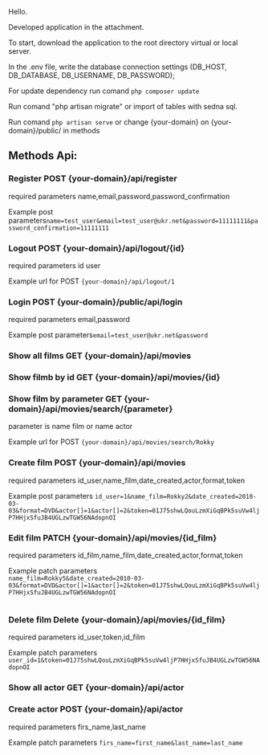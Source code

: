 <p>Hello.</p>
<p>Developed application in the attachment.</p>
<p>To start, download the application to the root directory virtual or local server.</p>
<p>In the .env file, write the database connection settings (DB_HOST, DB_DATABASE, DB_USERNAME, DB_PASSWORD);</p>
<p>For update dependency run comand <code>php composer update</code></p>
<p>Run comand "php artisan migrate" or import of tables with sedna sql.</p>
<p>Run comand <code>php artisan serve</code> or change  {your-domain} on {your-domain}/public/ in methods</p>

<h2>Methods Api:</h2>
<h3>Register POST {your-domain}/api/register</h3>
<p>required parameters name,email,password,password_confirmation</p>
<p>Example post parameters<code>name=test_user&email=test_user@ukr.net&password=11111111&password_confirmation=11111111</code></p>
<h3>Logout POST {your-domain}/api/logout/{id}</h3>
<p>required parameters id user</p>
<p>Example url for POST <code>{your-domain}/api/logout/1</code></p>
<h3>Login POST {your-domain}/public/api/login</h3>
<p>required parameters email,password</p>
<p>Example post parameters<code>email=test_user@ukr.net&password</code></p>
<h3>Show all films GET {your-domain}/api/movies</h3>
<h3>Show filmb by id GET {your-domain}/api/movies/{id}</h3>
<h3>Show film by parameter  GET {your-domain}/api/movies/search/{parameter}</h3>
<p>parameter is name film or name actor</p>
<p>Example url for POST <code>{your-domain}/api/movies/search/Rokky</code></p>
<h3>Create film POST {your-domain}/api/movies</h3>
<p>required parameters id_user,name_film,date_created,actor,format,token</p>
<p>Example post parameters <code>id_user=1&name_film=Rokky2&date_created=2010-03-03&format=DVD&actor[]=1&actor[]=2&token=01J75shwLQouLzmXiGqBPk5suVw4ljP7HHjxSfuJB4UGLzwTGW56NAdopnOI</code></p>

<h3>Edit film PATCH {your-domain}/api/movies/{id_film}</h3>
<p>required parameters id_film,name_film,date_created,actor,format,token</p>
<p>Example patch parameters<code>
name_film=Rokky5&date_created=2010-03-03&format=DVD&actor[]=1&actor[]=2&token=01J75shwLQouLzmXiGqBPk5suVw4ljP7HHjxSfuJB4UGLzwTGW56NAdopnOI
    </code></p>
    
<h3>Delete film Delete {your-domain}/api/movies/{id_film}</h3>
<p>required parameters id_user,token,id_film</p>
<p>Example patch parameters <code>user_id=1&token=01J75shwLQouLzmXiGqBPk5suVw4ljP7HHjxSfuJB4UGLzwTGW56NAdopnOI</code></p>
<h3>Show all actor GET {your-domain}/api/actor</h3>
<h3>Create actor POST {your-domain}/api/actor</h3>
<p>required parameters firs_name,last_name</p>
<p>Example patch parameters <code>firs_name=first_name&last_name=last_name</code></p>
